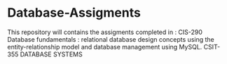# Database-Assigments

This repository will contains the assigments completed in : 
CIS-290 Database fundamentals : relational database design concepts using the entity-relationship model and database management using MySQL.
CSIT-355 DATABASE SYSTEMS 
